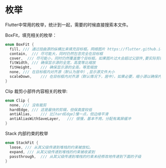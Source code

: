 # 枚举
Flutter中常用的枚举，统计到一起，需要的时候直接搜索本文件。

BoxFit，填充相关的枚举：
```dart
enum BoxFit {
  fill, /// 通过扭曲源的纵横比来填充目标框。网络图片 https://flutter.github.io/assets-for-api-docs/assets/widgets/owl-2.jpg
  contain,  /// 尽可能大，同时仍然包含完全在目标框
  cover,  /// 尽可能小，同时仍然覆盖整个目标框。如果图片过大会超过父部件,要实际剪辑内容，如果是在FittedBox中使用`clipBehavior: Clip.hardEdge`对超出内容进行裁剪
  fitWidth, /// 确保显示源的全宽，高度等比缩放
  fitHeight,    /// 确保显示源的全高，等宽缩放
  none, /// 在目标框内对齐源（默认为居中）,显示源文件大小
  scaleDown,    /// 在目标框内对齐源（默认情况下，居中），如果必要，缩小源以确保内容适合
}
```


Clip 裁剪小部件内容相关的枚举:
```dart
enum Clip {
  none, /// 没有裁剪
  hardEdge, /// 这是最快的剪辑，但保真度较低
  antiAlias,    /// 比[hardEdge]慢一点，但边缘平滑
  antiAliasWithSaveLayer,   /// 很慢，基本不用，分配有离屏缓冲
}
```


Stack 内部约束的枚举
```dart
enum StackFit {
  loose, /// 从其父级传递到堆栈的约束被放松。
  expand, /// 从其父级传递到堆栈的约束被收紧到
  passthrough,  /// 从其父级传递到堆栈的约束未经修改地传递到下面的子级
}
```